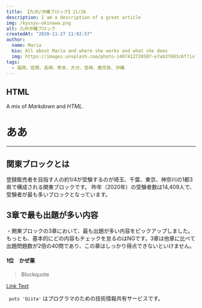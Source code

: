 ```yaml
---
title: 【九州/沖縄ブロック】11/26
description: I am a description of a great article
img: /kyusyu-okinawa.png
alt: 九州沖縄ブロック
createdAt: "2020-11-27 11:02:57"
author: 
  name: Maria
  bio: All about Maria and where she works and what she does
  img: https://images.unsplash.com/photo-1487412720507-e7ab37603c6f?ixlib=rb-1.2.1&ixid=eyJhcHBfaWQiOjEyMDd9&auto=format&fit=crop&w=2551&q=80
tags: 
  - 福岡、佐賀、長崎、熊本、大分、宮崎、鹿児島、沖縄
---
```


## HTML

<p><span class="note">A mix of <em>Markdown</em> and <em>HTML</em>.</span></p>
<h1>ああ</h1>

***

## 関東ブロックとは

登録販売者を目指す人の約1/4が受験するのが埼玉、千葉、東京、神奈川の1都3県で構成される関東ブロックです。
昨年（2020年）の受験者数は14,409人で、受験者が最も多いブロックとなっています。

## 3章で最も出題が多い内容
・関東ブロックの3章において、最も出題が多い内容をピックアップしました。もっとも、基本的にどの内容もチェックを怠るのはNGです。3章は他章に比べて出題問題数が2倍の40問であり、この章はしっかり得点できないといけません。

#### 1位　かぜ薬

> Blockquote

[Link Text](http://yahoo.co.jp)

` puts 'Qiita'` はプログラマのための技術情報共有サービスです。